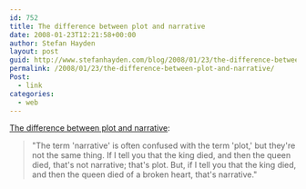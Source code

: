 ```yaml
---
id: 752
title: The difference between plot and narrative
date: 2008-01-23T12:21:58+00:00
author: Stefan Hayden
layout: post
guid: http://www.stefanhayden.com/blog/2008/01/23/the-difference-between-plot-and-narrative/
permalink: /2008/01/23/the-difference-between-plot-and-narrative/
Post:
  - link
categories:
  - web
---
```

<a href="http://voxcrock.blogspot.com/2005/05/nabokov-on-difference-between.html">The difference between plot and narrative</a>:
<blockquote>"The term 'narrative' is often confused with the term 'plot,' but they're not the same thing. If I tell you that the king died, and then the queen died, that's not narrative; that's plot. But, if I tell you that the king died, and then the queen died of a broken heart, that's narrative."</blockquote>
